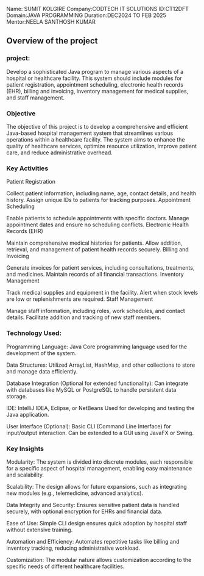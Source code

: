 Name: SUMIT KOLGIRE
Company:CODTECH IT SOLUTIONS
ID:CT12DFT
Domain:JAVA PROGRAMMING
Duration:DEC2024 TO FEB 2025
Mentor:NEELA SANTHOSH KUMAR


## Overview of the project

### project:   
Develop a sophisticated Java program to manage various aspects of a
hospital or healthcare facility. This system should include modules for
patient registration, appointment scheduling, electronic health records
(EHR), billing and invoicing, inventory management for medical supplies,
and staff management.

### Objective
The objective of this project is to develop a comprehensive and efficient Java-based hospital management system that streamlines various operations within a healthcare facility. The system aims to enhance the quality of healthcare services, optimize resource utilization, improve patient care, and reduce administrative overhead.

### Key Activities
Patient Registration

Collect patient information, including name, age, contact details, and health history.
Assign unique IDs to patients for tracking purposes.
Appointment Scheduling

Enable patients to schedule appointments with specific doctors.
Manage appointment dates and ensure no scheduling conflicts.
Electronic Health Records (EHR)

Maintain comprehensive medical histories for patients.
Allow addition, retrieval, and management of patient health records securely.
Billing and Invoicing

Generate invoices for patient services, including consultations, treatments, and medicines.
Maintain records of all financial transactions.
Inventory Management

Track medical supplies and equipment in the facility.
Alert when stock levels are low or replenishments are required.
Staff Management

Manage staff information, including roles, work schedules, and contact details.
Facilitate addition and tracking of new staff members.
### Technology Used: 

Programming Language: Java
Core programming language used for the development of the system.

Data Structures:
Utilized ArrayList, HashMap, and other collections to store and manage data efficiently.

Database Integration (Optional for extended functionality):
Can integrate with databases like MySQL or PostgreSQL to handle persistent data storage.

IDE: IntelliJ IDEA, Eclipse, or NetBeans
Used for developing and testing the Java application.

User Interface (Optional):
Basic CLI (Command Line Interface) for input/output interaction. Can be extended to a GUI using JavaFX or Swing.

### Key Insights

Modularity:
The system is divided into discrete modules, each responsible for a specific aspect of hospital management, enabling easy maintenance and scalability.

Scalability:
The design allows for future expansions, such as integrating new modules (e.g., telemedicine, advanced analytics).

Data Integrity and Security:
Ensures sensitive patient data is handled securely, with optional encryption for EHRs and financial data.

Ease of Use:
Simple CLI design ensures quick adoption by hospital staff without extensive training.

Automation and Efficiency:
Automates repetitive tasks like billing and inventory tracking, reducing administrative workload.

Customization:
The modular nature allows customization according to the specific needs of different healthcare facilities.


